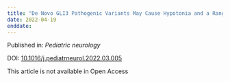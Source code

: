 ```yaml
---
title: "De Novo GLI3 Pathogenic Variants May Cause Hypotonia and a Range of Brain Malformations Without Skeletal Abnormalities."
date: 2022-04-19
enddate:
---
```


Published in: *Pediatric neurology*

DOI: [10.1016/j.pediatrneurol.2022.03.005](https://doi.org/10.1016/j.pediatrneurol.2022.03.005)

This article is not available in Open Access


